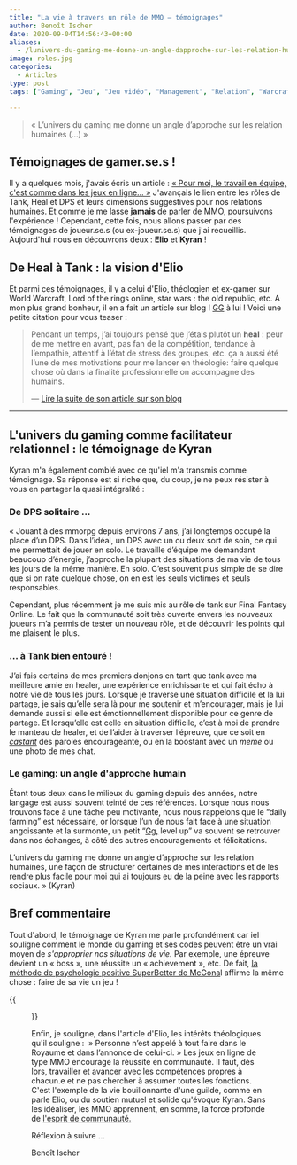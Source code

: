 ```yaml
---
title: "La vie à travers un rôle de MMO — témoignages"
author: Benoît Ischer
date: 2020-09-04T14:56:43+00:00
aliases:
  - /lunivers-du-gaming-me-donne-un-angle-dapproche-sur-les-relation-humaines-la-vie-a-travers-un-role-de-mmo-temoignage/
image: roles.jpg
categories:
  - Articles
type: post
tags: ["Gaming", "Jeu", "Jeu vidéo", "Management", "Relation", "Warcraft"]

---
```


> « L’univers du gaming me donne un angle d’approche sur les relation humaines (…) » 

## Témoignages de gamer.se.s !

Il y a quelques mois, j'avais écris un article : [« Pour moi, le travail en équipe, c'est comme dans les jeux en ligne… »][1] J'avançais le lien entre les rôles de Tank, Heal et DPS et leurs dimensions suggestives pour nos relations humaines. Et comme je me lasse **jamais** de parler de MMO, poursuivons l'expérience ! Cependant, cette fois, nous allons passer par des témoignages de joueur.se.s (ou ex-joueur.se.s) que j'ai recueillis. Aujourd'hui nous en découvrons deux : **Elio** et **Kyran** !


## **De Heal à Tank : la vision d'Elio** 

Et parmi ces témoignages, il y a celui d'Elio, théologien et ex-gamer sur World Warcraft, Lord of the rings online, star wars : the old republic, etc. A mon plus grand bonheur, il en a fait un article sur blog ! [GG][2] à lui ! Voici une petite citation pour vous teaser : 

> Pendant un temps, j’ai toujours pensé que j’étais plutôt un <strong>heal</strong> : peur de me mettre en avant, pas fan de la compétition, tendance à l’empathie, attentif à l’état de stress des groupes, etc. ça a aussi été l’une de mes motivations pour me lancer en théologie: faire quelque chose où dans la finalité professionnelle on accompagne des humains.
>
> — <a href="https://eliojaillet.ch/de-heal-a-tank-des-roles-dans-la-vie/">Lire la suite de son article sur son blog </a>


<hr class="wp-block-separator is-style-wide" />

## **L'univers du gaming comme facilitateur relationnel : le témoignage de Kyran** 

Kyran m'a également comblé avec ce qu'iel m'a transmis comme témoignage. Sa réponse est si riche que, du coup, je ne peux résister à vous en partager la quasi intégralité : 

### De DPS solitaire …

« Jouant à des mmorpg depuis environs 7 ans, j’ai longtemps occupé la place d’un DPS. Dans l’idéal, un DPS avec un ou deux sort de soin, ce qui me permettait de jouer en solo. Le travaille d’équipe me demandant beaucoup d’énergie, j’approche la plupart des situations de ma vie de tous les jours de la même manière. En solo. C’est souvent plus simple de se dire que si on rate quelque chose, on en est les seuls victimes et seuls responsables. 

Cependant, plus récemment je me suis mis au rôle de tank sur Final Fantasy Online. Le fait que la communauté soit très ouverte envers les nouveaux joueurs m’a permis de tester un nouveau rôle, et de découvrir les points qui me plaisent le plus. 

### … à Tank bien entouré !

J’ai fais certains de mes premiers donjons en tant que tank avec ma meilleure amie en healer, une expérience enrichissante et qui fait écho à notre vie de tous les jours. Lorsque je traverse une situation difficile et la lui partage, je sais qu’elle sera là pour me soutenir et m’encourager, mais je lui demande aussi si elle est émotionnellement disponible pour ce genre de partage. Et lorsqu’elle est celle en situation difficile, c’est à moi de prendre le manteau de healer, et de l’aider à traverser l’épreuve, que ce soit en [_castant_][3] des paroles encourageante, ou en la boostant avec un _meme_ ou une photo de mes chat.

### Le gaming: un angle d'approche humain

Étant tous deux dans le milieux du gaming depuis des années, notre langage est aussi souvent teinté de ces références. Lorsque nous nous trouvons face à une tâche peu motivante, nous nous rappelons que le “daily farming” est nécessaire, or lorsque l’un de nous fait face à une situation angoissante et la surmonte, un petit “[Gg,][2] level up” va souvent se retrouver dans nos échanges, à côté des autres encouragements et félicitations. 

L’univers du gaming me donne un angle d’approche sur les relation humaines, une façon de structurer certaines de mes interactions et de les rendre plus facile pour moi qui ai toujours eu de la peine avec les rapports sociaux. » (Kyran)

## Bref commentaire

Tout d'abord, le témoignage de Kyran me parle profondément car iel souligne comment le monde du gaming et ses codes peuvent être un vrai moyen de _s'approprier nos situations de vie._ Par exemple, une épreuve devient un « boss », une réussite un « achievement », etc. De fait, [la méthode de psychologie positive SuperBetter de McGona][4]l affirme la même chose : faire de sa vie un jeu ! 

{{<figure src="/blog/2020/IMG_20200904_161054-719x1024.jpg" width="40%" class="text-center" caption="© Shékina Rochat, 2018 (basé sur l'approche SuperBetter, McGonigal, 2015)">}}

Enfin, je souligne, dans l'article d'Elio, les intérêts théologiques qu'il souligne :  » Personne n’est appelé à tout faire dans le Royaume et dans l’annonce de celui-ci. » Les jeux en ligne de type MMO encourage la réussite en communauté. Il faut, dès lors, travailler et avancer avec les compétences propres à chacun.e et ne pas chercher à assumer toutes les fonctions. C'est l'exemple de la vie bouillonnante d'une guilde, comme en parle Elio, ou du soutien mutuel et solide qu'évoque Kyran. Sans les idéaliser, les MMO apprennent, en somme, la force profonde de [l'esprit de communauté.](/lesprit-de-communaute/)

Réflexion à suivre … 

Benoît Ischer

 [1]: https://www.open-source.church/pour-moi-le-travail-en-equipe-cest-comme-dans-jeu-en-ligne/
 [2]: https://que-signifie.org/chat-et-langage-sms/que-signifie-gg/
 [3]: https://www.jeuxonline.info/lexique/mot/Caster
 [4]: https://www.superbetter.com/